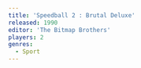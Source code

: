 ```yaml
---
title: 'Speedball 2 : Brutal Deluxe'
released: 1990
editor: 'The Bitmap Brothers'
players: 2
genres:
  - Sport
---
```

